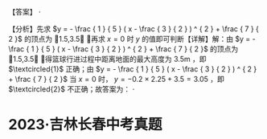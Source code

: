 【答案】 $\cdot$

【分析】先求 $y = - \frac { 1 } { 5 } ( x - \frac { 3 } { 2 } ) ^ { 2 } + \frac { 7 } { 2 }$ 的顶点为 1.5,3.5 ，再求 $x = 0$ 时 $y$ 的值即可判断【详解】解：由 $y = - \frac { 1 } { 5 } ( x - \frac { 3 } { 2 } ) ^ { 2 } + \frac { 7 } { 2 }$ 的顶点为 1.5,3.5 ，得篮球行进过程中距离地面的最大高度为 $3 . 5 \mathrm { m }$ ，即 $\textcircled{1}$ 正确；由 $y = - \frac { 1 } { 5 } ( x - \frac { 3 } { 2 } ) ^ { 2 } + \frac { 7 } { 2 }$ 当 $x = 0$ 时， $y = - 0 . 2 \times 2 . 2 5 + 3 . 5 = 3 . 0 5$ ，即 $\textcircled{2}$ 不正确；故答案为： $\cdot$

# 2023·吉林长春中考真题
